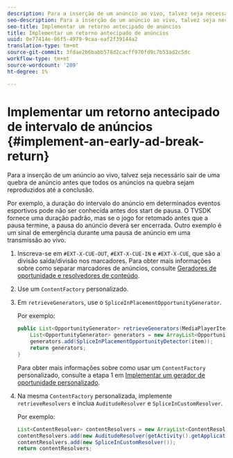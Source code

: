 ```yaml
---
description: Para a inserção de um anúncio ao vivo, talvez seja necessário sair de uma quebra de anúncio antes que todos os anúncios na quebra sejam reproduzidos até a conclusão.
seo-description: Para a inserção de um anúncio ao vivo, talvez seja necessário sair de uma quebra de anúncio antes que todos os anúncios na quebra sejam reproduzidos até a conclusão.
seo-title: Implementar um retorno antecipado de anúncios
title: Implementar um retorno antecipado de anúncios
uuid: 0e77414e-86f5-4979-9caa-eaf2f39144a2
translation-type: tm+mt
source-git-commit: 3fdae2b6babb578d2cacff970fd9c7b53ad2c5dc
workflow-type: tm+mt
source-wordcount: '209'
ht-degree: 1%

---
```



# Implementar um retorno antecipado de intervalo de anúncios {#implement-an-early-ad-break-return}

Para a inserção de um anúncio ao vivo, talvez seja necessário sair de uma quebra de anúncio antes que todos os anúncios na quebra sejam reproduzidos até a conclusão.

Por exemplo, a duração do intervalo do anúncio em determinados eventos esportivos pode não ser conhecida antes dos start de pausa. O TVSDK fornece uma duração padrão, mas se o jogo for retomado antes que a pausa termine, a pausa do anúncio deverá ser encerrada. Outro exemplo é um sinal de emergência durante uma pausa de anúncio em uma transmissão ao vivo.

1. Inscreva-se em `#EXT-X-CUE-OUT`, `#EXT-X-CUE-IN` e `#EXT-X-CUE`, que são a divisão saída/divisão nos marcadores.
Para obter mais informações sobre como separar marcadores de anúncios, consulte [Geradores de oportunidade e resolvedores de conteúdo](../../ad-insertion/content-resolver/android-3x-content-resolver.md).
1. Use um `ContentFactory` personalizado.
1. Em `retrieveGenerators`, use o `SpliceInPlacementOpportunityGenerator`.

   Por exemplo:

   ```java
   public List<OpportunityGenerator> retrieveGenerators(MediaPlayerItem item) { 
       List<OpportunityGenerator> generators = new ArrayList<OpportunityGenerator>(); 
       generators.add(SpliceInPlacementOpportunityDetector(item)); 
       return generators; 
   }
   ```

   Para obter mais informações sobre como usar um `ContentFactory` personalizado, consulte a etapa 1 em [Implementar um gerador de oportunidade personalizado](../../ad-insertion/content-resolver/android-3x-opp-detector-impl-android.md).

1. Na mesma `ContentFactory` personalizada, implemente `retrieveResolvers` e inclua `AuditudeResolver` e `SpliceInCustomResolver`.

   Por exemplo:

   ```java
   List<ContentResolver> contentResolvers = new ArrayList<ContentResolver>(); 
   contentResolvers.add(new AuditudeResolver(getActivity().getApplicationContext())); 
   contentResolvers.add(new SpliceInCustomResolver()); 
   return contentResolvers;
   ```
